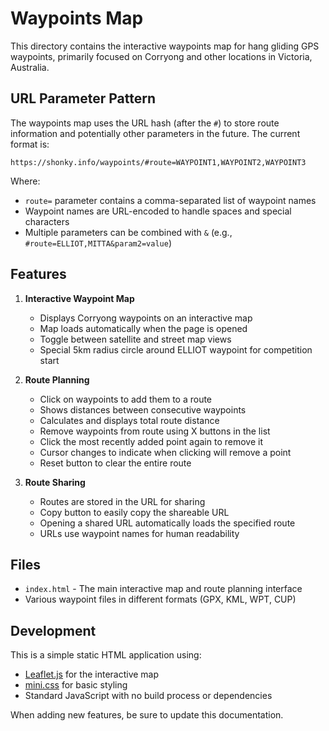 # Waypoints Map

This directory contains the interactive waypoints map for hang gliding GPS waypoints, primarily focused on Corryong and other locations in Victoria, Australia.

## URL Parameter Pattern

The waypoints map uses the URL hash (after the `#`) to store route information and potentially other parameters in the future. The current format is:

```
https://shonky.info/waypoints/#route=WAYPOINT1,WAYPOINT2,WAYPOINT3
```

Where:
- `route=` parameter contains a comma-separated list of waypoint names
- Waypoint names are URL-encoded to handle spaces and special characters
- Multiple parameters can be combined with `&` (e.g., `#route=ELLIOT,MITTA&param2=value`)

## Features

1. **Interactive Waypoint Map**
   - Displays Corryong waypoints on an interactive map
   - Map loads automatically when the page is opened
   - Toggle between satellite and street map views
   - Special 5km radius circle around ELLIOT waypoint for competition start
   
2. **Route Planning**
   - Click on waypoints to add them to a route
   - Shows distances between consecutive waypoints
   - Calculates and displays total route distance
   - Remove waypoints from route using X buttons in the list
   - Click the most recently added point again to remove it
   - Cursor changes to indicate when clicking will remove a point
   - Reset button to clear the entire route
   
3. **Route Sharing**
   - Routes are stored in the URL for sharing
   - Copy button to easily copy the shareable URL
   - Opening a shared URL automatically loads the specified route
   - URLs use waypoint names for human readability

## Files

- `index.html` - The main interactive map and route planning interface
- Various waypoint files in different formats (GPX, KML, WPT, CUP)

## Development

This is a simple static HTML application using:
- [Leaflet.js](https://leafletjs.com/) for the interactive map
- [mini.css](https://minicss.org/) for basic styling
- Standard JavaScript with no build process or dependencies

When adding new features, be sure to update this documentation.